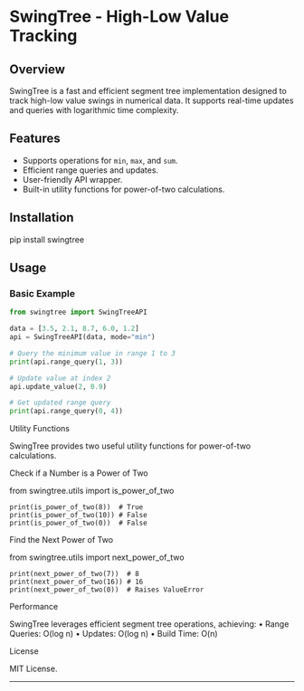 #  SwingTree - High-Low Value Tracking

## Overview
SwingTree is a fast and efficient segment tree implementation designed to track high-low value swings in numerical data. It supports real-time updates and queries with logarithmic time complexity.

## Features
- Supports operations for `min`, `max`, and `sum`.
- Efficient range queries and updates.
- User-friendly API wrapper.
- Built-in utility functions for power-of-two calculations.

## Installation

pip install swingtree

## Usage

### Basic Example

```python
from swingtree import SwingTreeAPI

data = [3.5, 2.1, 8.7, 6.0, 1.2]
api = SwingTreeAPI(data, mode="min")

# Query the minimum value in range 1 to 3
print(api.range_query(1, 3))

# Update value at index 2
api.update_value(2, 0.9)

# Get updated range query
print(api.range_query(0, 4))
```
Utility Functions

SwingTree provides two useful utility functions for power-of-two calculations.

Check if a Number is a Power of Two

from swingtree.utils import is_power_of_two
```
print(is_power_of_two(8))  # True
print(is_power_of_two(10)) # False
print(is_power_of_two(0))  # False
```
Find the Next Power of Two

from swingtree.utils import next_power_of_two
```
print(next_power_of_two(7))  # 8
print(next_power_of_two(16)) # 16
print(next_power_of_two(0))  # Raises ValueError
```
Performance

SwingTree leverages efficient segment tree operations, achieving:
	•	Range Queries: O(log n)
	•	Updates: O(log n)
	•	Build Time: O(n)

License

MIT License.

---

